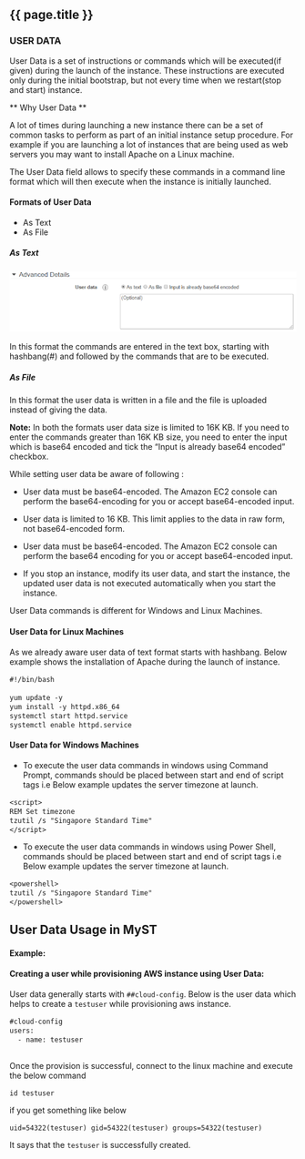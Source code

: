 ## {{ page.title }}

###  USER DATA


User Data is a set of instructions or commands which will be executed(if given) during the launch of the instance. These instructions are executed only during the initial bootstrap, but not every time when we restart(stop and start) instance.

** Why User Data **

A lot of times during launching a new instance there can be a set of common tasks to perform as part of an initial instance setup procedure. For example if you are launching a lot of instances that are being used as web servers you may want to install Apache on a Linux machine.

The User Data field allows to specify these commands in a command line format which will then execute when the instance is initially launched.

#### Formats of User Data

* As Text
* As File

##### As Text

![](img/AWSUD.png)



In this format the commands are entered in the text box, starting with hashbang(#) and followed by the commands that are to be executed.

##### As File

In this format the user data is written in a file and the file is uploaded instead of giving the data.

**Note:**
In both the formats user data size is limited to 16K KB. If you need to enter the commands greater than 16K KB size, you need to enter the input which is base64 encoded and tick the “Input is already base64 encoded” checkbox.



While setting user data be aware of following :

* User data must be base64-encoded. The Amazon EC2 console can perform the base64-encoding for you or accept base64-encoded input.

* User data is limited to 16 KB. This limit applies to the data in raw form, not base64-encoded form.

* User data must be base64-encoded. The Amazon EC2 console can perform the base64 encoding for you or accept base64-encoded input.

* If you stop an instance, modify its user data, and start the instance, the updated user data is not executed automatically when you start the instance.

User Data commands is different for Windows and Linux Machines.

#### User Data for Linux Machines

As we already aware user data of text format starts with hashbang.
Below example shows the installation of Apache during the launch of instance.



```
#!/bin/bash

yum update -y
yum install -y httpd.x86_64
systemctl start httpd.service
systemctl enable httpd.service

```

#### User Data for Windows Machines

* To execute the user data commands in windows using Command Prompt, commands should be placed between start and end of script tags i.e <script></script>
Below example updates the server timezone at launch.

```
<script>
REM Set timezone
tzutil /s "Singapore Standard Time"
</script>

```

* To execute the user data commands in windows using Power Shell, commands should be placed between start and end of script tags i.e <powershell></powershell>
Below example updates the server timezone at launch.

```
<powershell>
tzutil /s "Singapore Standard Time"
</powershell>

```

## User Data Usage in MyST

#### Example:

#### Creating a user while provisioning AWS instance using User Data:

User data generally starts with `##cloud-config`.
Below is the user data which helps to create a `testuser` while provisioning aws instance.

```
#cloud-config
users:
  - name: testuser
  
```
Once the provision is successful, connect to the linux machine and execute the below command 

```
id testuser

```
if you get something like below

```
uid=54322(testuser) gid=54322(testuser) groups=54322(testuser)

```

It says that the `testuser` is successfully created.
